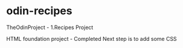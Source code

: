 # odin-recipes
TheOdinProject - 1.Recipes Project

HTML foundation project - Completed
Next step is to add some CSS 